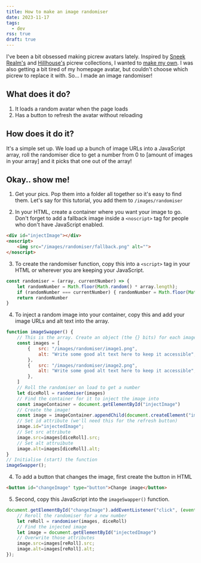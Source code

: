 ```yaml
---
title: How to make an image randomiser
date: 2023-11-17
tags:
  - dev
rss: true
draft: true
---
```


I've been a bit obsessed making picrew avatars lately. Inspired by [Sneek Realm's](https://sneekrealm.neocities.org/about/picrew/) and [Hillhouse's](https://hillhouse.neocities.org/picrews) picrew collections, I wanted to [make my own](/collections/avatars/). I was also getting a bit tired of my homepage avatar, but couldn't choose which picrew to replace it with. So... I made an image randomiser!

## What does it do?
1. It loads a random avatar when the page loads
2. Has a button to refresh the avatar without reloading

## How does it do it?
It's a simple set up. We load up a bunch of image URLs into a JavaScript array, roll the randomiser dice to get a number from 0 to [amount of images in your array] and it picks that one out of the array!

## Okay.. show me!
1. Get your pics. Pop them into a folder all together so it's easy to find them. Let's say for this tutorial, you add them to `/images/randomiser`

2. In your HTML, create a container where you want your image to go. Don't forget to add a fallback image inside a `<noscript>` tag for people who don't have JavaScript enabled.
```html
<div id="injectImage"></div>
<noscript>
    <img src="/images/randomiser/fallback.png" alt="">
</noscript>
```

3. To create the randomiser function, copy this into a `<script>` tag in your HTML or wherever you are keeping your JavaScript. 
```js
const randomiser = (array, currentNumber) => {
    let randomNumber = Math.floor(Math.random() * array.length);
    if (randomNumber === currentNumber) { randomNumber = Math.floor(Math.random()* array.length) }
    return randomNumber
}
```

4. To inject a random image into your container, copy this and add your image URLs and alt text into the array.
```js
function imageSwapper() {
    // This is the array. Create an object (the {} bits) for each image
    const images = [
        {   src: "/images/randomiser/image1.png",
            alt: "Write some good alt text here to keep it accessible",
        },
        {   src: "/images/randomiser/image2.png",
            alt: "Write some good alt text here to keep it accessible",
        },
    ]
    // Roll the randomiser on load to get a number
    let diceRoll = randomiser(images) 
    // Find the container for it to inject the image into
    const imageContainer = document.getElementById("injectImage")
    // Create the image!
    const image = imageContainer.appendChild(document.createElement("img"));
    // Set id attribute (we'll need this for the refresh button)
    image.id="injectedImage"; 
    // Set src attribute
    image.src=images[diceRoll].src; 
    // Set alt attruibute
    image.alt=images[diceRoll].alt; 
}
// Initialise (start) the function
imageSwapper();
```

4. To add a button that changes the image, first create the button in HTML
```html
<button id="changeImage" type="button">Change image</button>
```

5. Second, copy this JavaScript into the `imageSwapper()` function.
```js
document.getElementById("changeImage").addEventListener("click", (event) => {
    // Reroll the randomiser for a new number
    let reRoll = randomiser(images, diceRoll)
    // Find the injected image
    let image = document.getElementById("injectedImage")
    // Overwrite those attributes
    image.src=images[reRoll].src;
    image.alt=images[reRoll].alt;
});
```